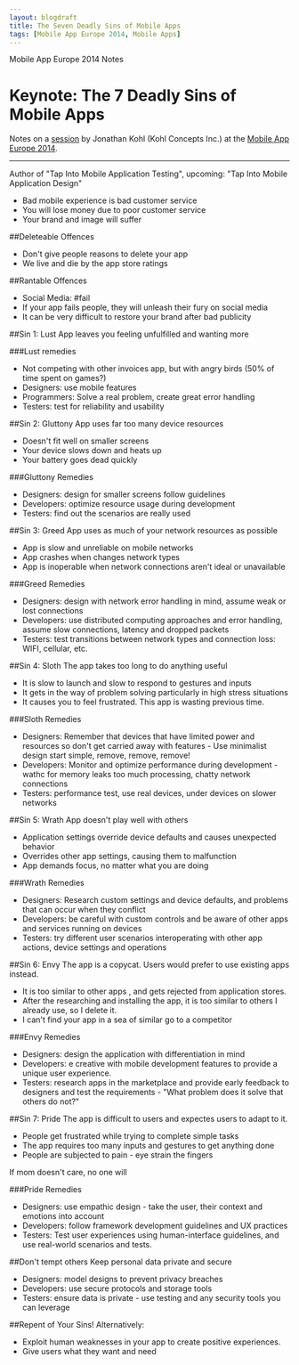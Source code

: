 ```yaml
---
layout: blogdraft
title: The Seven Deadly Sins of Mobile Apps
tags: [Mobile App Europe 2014, Mobile Apps]
---
```


Mobile App Europe 2014 Notes

Keynote: The 7 Deadly Sins of Mobile Apps
===
Notes on a [session](http://mobileappeurope.com/talks/7-deadly-sins-mobile-apps/ "Keynote: The 7 Deadly Sins of Mobile Apps")
by Jonathan Kohl (Kohl Concepts Inc.) 
at the [Mobile App Europe 2014](http://mobileappeurope.com/).

---

Author of "Tap Into Mobile Application Testing", 
upcoming: "Tap Into Mobile Application Design"

* Bad mobile experience is bad customer service
* You will lose money due to poor customer service
* Your brand and image will suffer

##Deleteable Offences
* Don't give people reasons to delete your app
* We live and die by the app store ratings

##Rantable Offences
* Social Media: #fail
* If your app fails people, they will unleash their fury on social media
* It can be very difficult to restore your brand after bad publicity

##Sin 1: Lust
App leaves you feeling unfulfilled and wanting more

###Lust remedies
* Not competing with other invoices app, but with angry birds (50% of time spent on games?)
* Designers: use mobile features
* Programmers: Solve a real problem, create great error handling
* Testers: test for reliability and usability

##Sin 2: Gluttony
App uses far too many device resources

* Doesn't fit well on smaller screens
* Your device slows down and heats up
* Your battery goes dead quickly

###Gluttony Remedies
* Designers: design for smaller screens follow guidelines
* Developers: optimize resource usage during development
* Testers: find out the scenarios are really used

##Sin 3: Greed
App uses as much of your network resources as possible

* App is slow and unreliable on mobile networks
* App crashes when changes network types
* App is inoperable when network connections aren't ideal or unavailable

###Greed Remedies
* Designers: design with network error handling in mind, assume weak or lost connections  
* Developers: use distributed computing approaches and error handling, assume slow connections, latency and dropped packets
* Testers: test transitions between network types and connection loss: WIFI, cellular, etc.

##Sin 4: Sloth
The app takes too long to do anything useful

* It is slow to launch and slow to respond to gestures and inputs
* It gets in the way of problem solving particularly in high stress situations
* It causes you to feel frustrated. This app is wasting previous time.

###Sloth Remedies
* Designers: Remember that devices that have limited power and resources so don't get carried away with features - Use minimalist design start simple, remove, remove, remove!   
* Developers: Monitor and optimize performance during development - wathc for memory leaks too much processing, chatty network connections
* Testers: performance test, use real devices, under devices on slower networks

##Sin 5: Wrath
App doesn't play well with others

* Application settings override device defaults and causes unexpected behavior
* Overrides other app settings, causing them to malfunction
* App demands focus, no matter what you are doing

###Wrath Remedies
* Designers: Research custom settings and device defaults, and problems that can occur when they conflict   
* Developers: be careful with custom controls and be aware of other apps and services running on devices
* Testers: try different user scenarios interoperating with other app actions, device settings and operations

##Sin 6: Envy
The app is a copycat. Users would prefer to use existing apps instead.

* It is too similar to other apps , and gets rejected from application stores.
* After the researching and installing the app, it is too similar to others I already use, so I delete it.
* I can't find your app in a sea of similar go to a competitor

###Envy Remedies
* Designers: design the application with differentiation in mind
* Developers: e creative with mobile development features to provide a unique user experience.
* Testers: research apps in the marketplace and provide early feedback to designers and test the requirements - "What problem does it solve that others do not?"

##Sin 7: Pride
The app is difficult to users and expectes users to adapt to it.

* People get frustrated while trying to complete simple tasks
* The app requires too many inputs and gestures to get anything done
* People are subjected to pain - eye strain the fingers

If mom doesn't care, no one will

###Pride Remedies
* Designers: use empathic design - take the user, their context and emotions into account
* Developers: follow framework development guidelines and UX practices
* Testers: Test user experiences using human-interface guidelines, and use real-world scenarios and tests.

##Don't tempt others
Keep personal data private and secure

* Designers: model designs to prevent privacy breaches
* Developers: use secure protocols and storage tools
* Testers: ensure data is private - use testing and any security tools you can leverage

##Repent of Your Sins!
Alternatively:

* Exploit human weaknesses in your app to create positive experiences.
* Give users what they want and need 